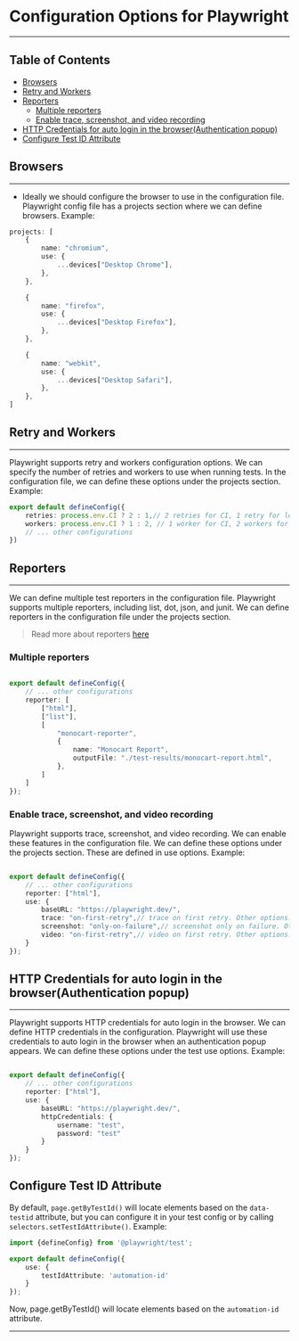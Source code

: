 # Configuration Options for Playwright

***

## Table of Contents

- [Browsers](#browsers)
- [Retry and Workers](#retry-and-workers)
- [Reporters](#reporters)
  - [Multiple reporters](#multiple-reporters)
  - [Enable trace, screenshot, and video recording](#enable-trace-screenshot-and-video-recording)
- [HTTP Credentials for auto login in the browser(Authentication popup)](#http-credentials-for-auto-login-in-the-browserauthentication-popup)
- [Configure Test ID Attribute](#configure-test-id-attribute)

## Browsers

***

- Ideally we should configure the browser to use in the configuration file. Playwright config file has a projects
  section where we can define browsers. Example:

```typescript
projects: [
    {
        name: "chromium",
        use: {
            ...devices["Desktop Chrome"],
        },
    },

    {
        name: "firefox",
        use: {
            ...devices["Desktop Firefox"],
        },
    },

    {
        name: "webkit",
        use: {
            ...devices["Desktop Safari"],
        },
    },
]
```

## Retry and Workers

***
Playwright supports retry and workers configuration options. We can specify the number of retries and workers to use
when running tests. In the configuration file, we can define these options under the projects section. Example:

```typescript
export default defineConfig({
    retries: process.env.CI ? 2 : 1,// 2 retries for CI, 1 retry for local
    workers: process.env.CI ? 1 : 2, // 1 worker for CI, 2 workers for local
    // ... other configurations
})

```

## Reporters

***
We can define multiple test reporters in the configuration file. Playwright supports multiple reporters, including list,
dot, json, and junit. We can define reporters in the configuration file under the projects section.

> Read more about reporters [here](https://playwright.dev/docs/test-reporters)

### Multiple reporters

```typescript

export default defineConfig({
    // ... other configurations
    reporter: [
        ["html"],
        ["list"],
        [
            "monocart-reporter",
            {
                name: "Monocart Report",
                outputFile: "./test-results/monocart-report.html",
            },
        ]
    ]
});
```

### Enable trace, screenshot, and video recording

Playwright supports trace, screenshot, and video recording. We can enable these features in the configuration file. We
can define these options under the projects section. These are defined in use options. Example:

```typescript

export default defineConfig({
    // ... other configurations
    reporter: ["html"],
    use: {
        baseURL: "https://playwright.dev/",
        trace: "on-first-retry",// trace on first retry. Other options: 'off' | 'on' | 'retain-on-failure'  | 'on-all-retries' | 'retain-on-first-failure';
        screenshot: "only-on-failure",// screenshot only on failure. Other options: 'off' | 'on' |
        video: "on-first-retry",// video on first retry. Other options: 'off' | 'on' | 'retain-on-failure' | 'on-first-retry'
    }
});

```

## HTTP Credentials for auto login in the browser(Authentication popup)

***
Playwright supports HTTP credentials for auto login in the browser. We can define HTTP credentials in the configuration.
Playwright will use these credentials to auto login in the browser when an authentication popup appears.
We can define these options under the test use options. Example:

```typescript

export default defineConfig({
    // ... other configurations
    reporter: ["html"],
    use: {
        baseURL: "https://playwright.dev/",
        httpCredentials: {
            username: "test",
            password: "test"
        }
    }
});

```

## Configure Test ID Attribute

By default, `page.getByTestId()` will locate elements based on the `data-testid` attribute, but you can configure it in your
test config or by calling `selectors.setTestIdAttribute()`.
Example:

```typescript
import {defineConfig} from '@playwright/test';

export default defineConfig({
    use: {
        testIdAttribute: 'automation-id'
    }
});

```

Now, page.getByTestId() will locate elements based on the `automation-id` attribute.

***
